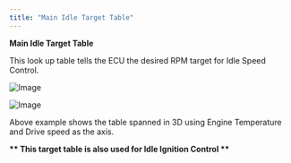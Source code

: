 ```yaml
---
title: "Main Idle Target Table"
---
```


**Main Idle Target Table**

This look up table tells the ECU the desired RPM target for Idle Speed Control.  


![Image](</lib/AAAA82.jpg>)


![Image](</lib/Main Idle Target Table.jpg>)


Above example shows the table spanned in 3D using Engine Temperature and Drive speed as the axis.  

**\*\* This target table is also used for Idle Ignition Control \*\***

